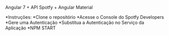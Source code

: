 Angular 7 + API Spotfy + Angular Material

*Instruções:
*Clone o repositório
*Acesse o Console do Spotfy Developers
*Gere uma Autenticação
*Substitua a Autenticação no Serviço da Aplicação
*NPM START
